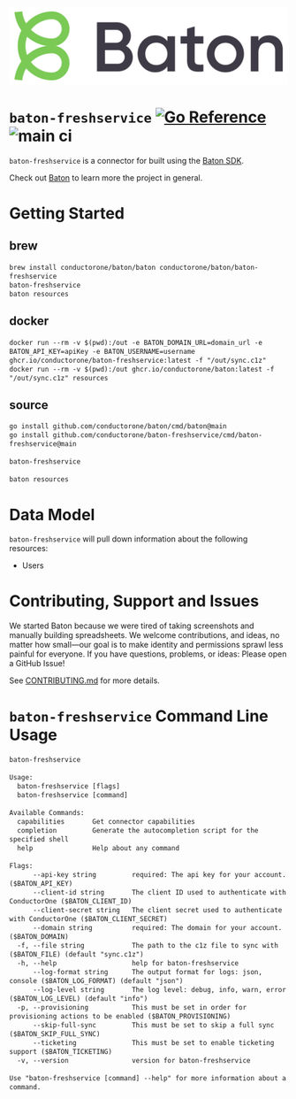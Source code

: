 ![Baton Logo](./docs/images/baton-logo.png)

# `baton-freshservice` [![Go Reference](https://pkg.go.dev/badge/github.com/conductorone/baton-freshservice.svg)](https://pkg.go.dev/github.com/conductorone/baton-freshservice) ![main ci](https://github.com/conductorone/baton-freshservice/actions/workflows/main.yaml/badge.svg)

`baton-freshservice` is a connector for built using the [Baton SDK](https://github.com/conductorone/baton-sdk).

Check out [Baton](https://github.com/conductorone/baton) to learn more the project in general.

# Getting Started

## brew

```
brew install conductorone/baton/baton conductorone/baton/baton-freshservice
baton-freshservice
baton resources
```

## docker

```
docker run --rm -v $(pwd):/out -e BATON_DOMAIN_URL=domain_url -e BATON_API_KEY=apiKey -e BATON_USERNAME=username ghcr.io/conductorone/baton-freshservice:latest -f "/out/sync.c1z"
docker run --rm -v $(pwd):/out ghcr.io/conductorone/baton:latest -f "/out/sync.c1z" resources
```

## source

```
go install github.com/conductorone/baton/cmd/baton@main
go install github.com/conductorone/baton-freshservice/cmd/baton-freshservice@main

baton-freshservice

baton resources
```

# Data Model

`baton-freshservice` will pull down information about the following resources:
- Users

# Contributing, Support and Issues

We started Baton because we were tired of taking screenshots and manually
building spreadsheets. We welcome contributions, and ideas, no matter how
small&mdash;our goal is to make identity and permissions sprawl less painful for
everyone. If you have questions, problems, or ideas: Please open a GitHub Issue!

See [CONTRIBUTING.md](https://github.com/ConductorOne/baton/blob/main/CONTRIBUTING.md) for more details.

# `baton-freshservice` Command Line Usage

```
baton-freshservice

Usage:
  baton-freshservice [flags]
  baton-freshservice [command]

Available Commands:
  capabilities       Get connector capabilities
  completion         Generate the autocompletion script for the specified shell
  help               Help about any command

Flags:
      --api-key string         required: The api key for your account. ($BATON_API_KEY)
      --client-id string       The client ID used to authenticate with ConductorOne ($BATON_CLIENT_ID)
      --client-secret string   The client secret used to authenticate with ConductorOne ($BATON_CLIENT_SECRET)
      --domain string          required: The domain for your account. ($BATON_DOMAIN)
  -f, --file string            The path to the c1z file to sync with ($BATON_FILE) (default "sync.c1z")
  -h, --help                   help for baton-freshservice
      --log-format string      The output format for logs: json, console ($BATON_LOG_FORMAT) (default "json")
      --log-level string       The log level: debug, info, warn, error ($BATON_LOG_LEVEL) (default "info")
  -p, --provisioning           This must be set in order for provisioning actions to be enabled ($BATON_PROVISIONING)
      --skip-full-sync         This must be set to skip a full sync ($BATON_SKIP_FULL_SYNC)
      --ticketing              This must be set to enable ticketing support ($BATON_TICKETING)
  -v, --version                version for baton-freshservice

Use "baton-freshservice [command] --help" for more information about a command.
```
